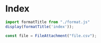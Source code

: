 # Index

```js
import formatTitle from "./format.js"
display(formatTitle('index'));
```

```js
const file = FileAttachment("file.csv");
```
